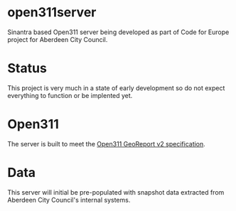 open311server
=============

Sinantra based Open311 server being developed as part of Code for Europe project for Aberdeen City Council.


Status
======

This project is very much in a state of early development so do not expect everything to function or be implented yet.


Open311
=======

The server is built to meet the [Open311 GeoReport v2 specification](http://wiki.open311.org/GeoReport_v2).


Data
====

This server will initial be pre-populated with snapshot data extracted from Aberdeen City Council's internal systems.

